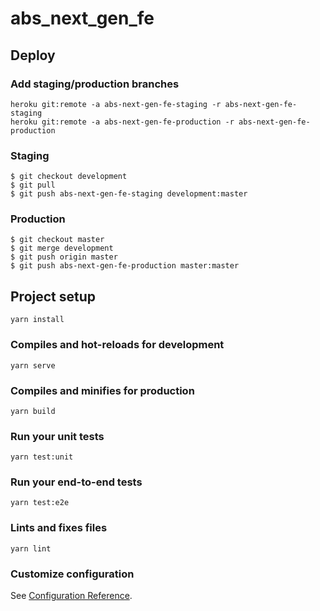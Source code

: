 # abs_next_gen_fe

## Deploy

### Add staging/production branches

```
heroku git:remote -a abs-next-gen-fe-staging -r abs-next-gen-fe-staging
heroku git:remote -a abs-next-gen-fe-production -r abs-next-gen-fe-production
```

### Staging

```
$ git checkout development
$ git pull
$ git push abs-next-gen-fe-staging development:master
```

### Production

```
$ git checkout master
$ git merge development
$ git push origin master
$ git push abs-next-gen-fe-production master:master
```

## Project setup

```
yarn install
```

### Compiles and hot-reloads for development

```
yarn serve
```

### Compiles and minifies for production

```
yarn build
```

### Run your unit tests

```
yarn test:unit
```

### Run your end-to-end tests

```
yarn test:e2e
```

### Lints and fixes files

```
yarn lint
```

### Customize configuration

See [Configuration Reference](https://cli.vuejs.org/config/).
